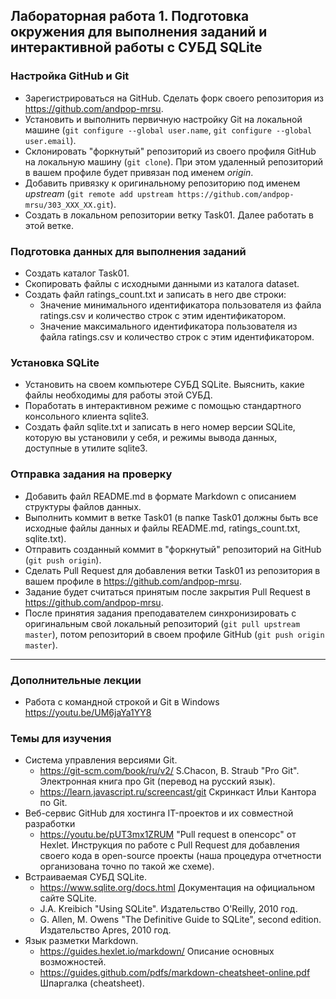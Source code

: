 ## Лабораторная работа 1. Подготовка окружения для выполнения заданий и интерактивной работы с СУБД SQLite
### Настройка GitHub и Git
* Зарегистрироваться на GitHub. Сделать форк своего репозитория  из https://github.com/andpop-mrsu.
* Установить и выполнить первичную настройку Git на локальной машине (`git configure --global user.name`, `git configure --global user.email`).
* Склонировать "форкнутый" репозиторий из своего профиля GitHub на локальную машину (`git clone`). При этом удаленный репозиторий в вашем профиле будет привязан под именем *origin*.
* Добавить привязку к оригинальному репозиторию под именем *upstream* (`git remote add upstream https://github.com/andpop-mrsu/303_XXX_XX.git`).
* Создать в локальном репозитории ветку Task01. Далее работать в этой ветке.

### Подготовка данных для выполнения заданий
* Создать каталог Task01.
* Скопировать файлы с исходными данными из каталога dataset.
* Создать файл ratings_count.txt и записать в него две строки:
    * Значение минимального идентификатора пользователя из файла ratings.csv и количество строк с этим идентификатором.
    * Значение максимального идентификатора пользователя из файла ratings.csv и количество строк с этим идентификатором.

### Установка SQLite
* Установить на своем компьютере СУБД SQLite. Выяснить, какие файлы необходимы для работы этой СУБД.
* Поработать в интерактивном режиме с помощью стандартного консольного клиента sqlite3.
* Создать файл sqlite.txt и записать в него номер версии SQLite, которую вы установили у себя, и режимы вывода данных, доступные в утилите sqlite3.

### Отправка задания на проверку
* Добавить файл README.md в формате Markdown с описанием структуры файлов данных.
* Выполнить коммит в ветке Task01 (в папке Task01 должны быть все исходные файлы данных и файлы README.md, ratings_count.txt, sqlite.txt).
* Отправить созданный коммит в "форкнутый" репозиторий на GitHub (`git push origin`).
* Сделать Pull Request для добавления ветки Task01 из репозитория в вашем профиле в https://github.com/andpop-mrsu.
* Задание будет считаться принятым после закрытия Pull Request в https://github.com/andpop-mrsu.
* После принятия задания преподавателем синхронизировать с оригинальным свой локальный репозиторий (`git pull upstream master`), потом репозиторий в своем профиле GitHub (`git push origin master`).


* * *
### Дополнительные лекции
* Работа с командной строкой и Git в Windows https://youtu.be/UM6jaYa1YY8
### Темы для изучения
* Система управления версиями Git.
    * <https://git-scm.com/book/ru/v2/> S.Chacon, B. Straub "Pro Git". Электронная книга про Git (перевод на русский язык).
    * <https://learn.javascript.ru/screencast/git> Скринкаст Ильи Кантора по Git.
* Веб-сервис GitHub для хостинга IT-проектов и их совместной разработки
    * <https://youtu.be/pUT3mx1ZRUМ> "Pull request в опенсорс" от Hexlet. Инструкция по работе с Pull Request для добавления своего кода в open-source проекты (наша процедура отчетности организована точно по такой же схеме).   
* Встраиваемая СУБД SQLite.
    * <https://www.sqlite.org/docs.html> Документация на официальном сайте SQLite.
    * J.A. Kreibich "Using SQLite". Издательство O'Reilly, 2010 год.
    * G. Allen, M. Owens "The Definitive Guide to SQLite", second edition. Издательство Apres, 2010 год.
* Язык разметки Markdown.
    * <https://guides.hexlet.io/markdown/> Описание основных возможностей.
    * <https://guides.github.com/pdfs/markdown-cheatsheet-online.pdf> Шпаргалка (cheatsheet).
